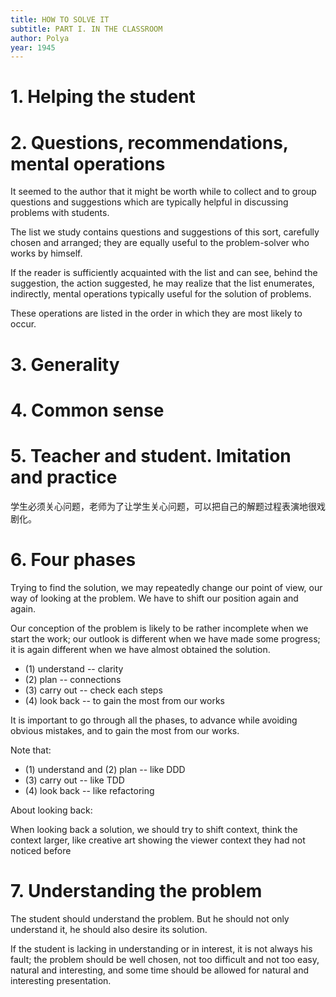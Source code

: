 ```yaml
---
title: HOW TO SOLVE IT
subtitle: PART I. IN THE CLASSROOM
author: Polya
year: 1945
---
```


# 1. Helping the student

# 2. Questions, recommendations, mental operations

It seemed to the author that it might be worth while
to collect and to group questions and suggestions
which are typically helpful in discussing problems with students.

The list we study contains questions and suggestions of this sort,
carefully chosen and arranged; they are equally useful
to the problem-solver who works by himself.

If the reader is sufficiently acquainted with the list
and can see, behind the suggestion, the action suggested,
he may realize that the list enumerates, indirectly,
mental operations typically useful for the solution of problems.

These operations are listed in the order
in which they are most likely to occur.

# 3. Generality

# 4. Common sense

# 5. Teacher and student. Imitation and practice

学生必须关心问题，老师为了让学生关心问题，可以把自己的解题过程表演地很戏剧化。

# 6. Four phases

Trying to find the solution,
we may repeatedly change our point of view,
our way of looking at the problem.
We have to shift our position again and again.

Our conception of the problem is likely to be rather incomplete when we start the work;
our outlook is different when we have made some progress;
it is again different when we have almost obtained the solution.

- (1) understand -- clarity
- (2) plan -- connections
- (3) carry out -- check each steps
- (4) look back -- to gain the most from our works

It is important to go through all the phases,
to advance while avoiding obvious mistakes,
and to gain the most from our works.

Note that:

- (1) understand and (2) plan -- like DDD
- (3) carry out -- like TDD
- (4) look back -- like refactoring

About looking back:

When looking back a solution, we should try to shift context, think the context larger,
like creative art showing the viewer context they had not noticed before

# 7. Understanding the problem

The student should understand the problem.
But he should not only understand it, he should also desire its solution.

If the student is lacking in understanding or in interest,
it is not always his fault; the problem should be well chosen,
not too difficult and not too easy, natural and interesting,
and some time should be allowed for natural and interesting presentation.
